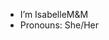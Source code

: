 -  I’m IsabelleM&M
-  Pronouns: She/Her

<!---
IsabelleMeM/IsabelleMeM is a ✨ special ✨ repository because its `README.md` (this file) appears on your GitHub profile.
You can click the Preview link to take a look at your changes.
--->
